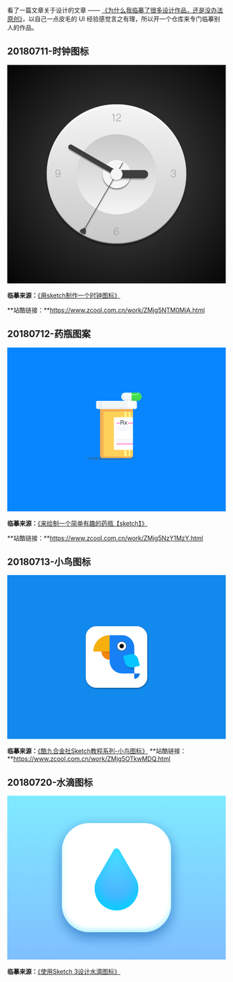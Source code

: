 看了一篇文章关于设计的文章 —— [《为什么我临摹了很多设计作品，还是没办法原创》](https://www.uisdc.com/copy-not-lead-to-original#loopNav)，以自己一点皮毛的 UI 经验感觉言之有理，所以开一个仓库来专门临摹别人的作品。



## 20180711-时钟图标

![时钟图标](images/20180711-时钟图标.png)

**临摹来源：**[《用sketch制作一个时钟图标》](http://www.ui.cn/detail/102863.html)

**站酷链接：**https://www.zcool.com.cn/work/ZMjg5NTM0MjA.html



## 20180712-药瓶图案

![药瓶图案](images/20180712-药瓶图案.png)

**临摹来源：**[《来绘制一个简单有趣的药瓶【sketch】》](http://www.xueui.cn/tutorials/sketch-interesting-bottle.html)

**站酷链接：**https://www.zcool.com.cn/work/ZMjg5NzY1MzY.html



## 20180713-小鸟图标

![](images/20180713-小鸟图标.png)

**临摹来源：**[《酷九合金社Sketch教程系列-小鸟图标》](https://www.zcool.com.cn/article/ZODU0MzY.html)
**站酷链接：**https://www.zcool.com.cn/work/ZMjg5OTkwMDQ.html




## 20180720-水滴图标

![水滴图标](images/20180720-水滴图标.png)

**临摹来源：**[《使用Sketch 3设计水滴图标》](http://www.ui.cn/detail/34282.html)

